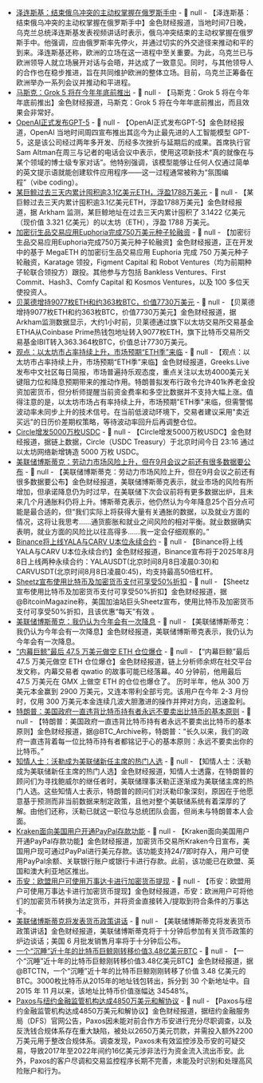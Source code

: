- [泽连斯基：结束俄乌冲突的主动权掌握在俄罗斯手中](https://flash.jin10.com/detail/20250808015431315800) - 📰 null - 【泽连斯基：结束俄乌冲突的主动权掌握在俄罗斯手中】金色财经报道，当地时间7日晚，乌克兰总统泽连斯基发表视频讲话时表示，俄乌冲突结束的主动权掌握在俄罗斯手中。他强调，应由俄罗斯率先停火，并通过切实的外交途径来推动和平的到来。泽连斯基还称，欧洲的立场在这一进程中至关重要。为此，乌克兰已与欧洲领导人就立场展开对话与会晤，并达成了一致意见。同时，与其他领导人的合作也在稳步推进，旨在共同维护欧洲的整体立场。目前，乌克兰正筹备在欧洲举办一系列会议并推动和平进程。
- [马斯克：Grok 5 将在今年年底前推出](https://flash.jin10.com/detail/20250808015715169800) - 📰 null - 【马斯克：Grok 5 将在今年年底前推出】金色财经报道，马斯克：Grok 5 将在今年年底前推出，而且效果会非常好。
- [OpenAI正式发布GPT-5](https://flash.jin10.com/detail/20250808010354448800) - 📰 null - 【OpenAI正式发布GPT-5】金色财经报道，OpenAI 当地时间周四宣布推出其迄今为止最先进的人工智能模型 GPT-5，这是该公司经过两年多开发、历经多次挫折与延期后的成果。首席执行官Sam Altman在周三与记者的电话会议中表示，使用这项新技术“真的就像在与某个领域的博士级专家对话”。他特别强调，该模型能够让任何人仅通过简单的英文提示语就能创建软件应用程序——这一过程通常被称为“氛围编程”（vibe coding）。
- [某巨鲸过去三天内累计囤积逾3.1亿美元ETH，浮盈1788万美元](https://x.com/arkham/status/1953488163508269093) - 📰 null - 【某巨鲸过去三天内累计囤积逾3.1亿美元ETH，浮盈1788万美元】金色财经报道，据 Arkham 监测，某巨鲸地址在过去三天内累计囤积了 3.1422 亿美元（现价值 3.321 亿美元）的以太坊（ETH），浮盈 1788 万美元。
- [加密衍生品交易应用Euphoria完成750万美元种子轮融资](https://www.theblock.co/post/366016/megaeth-based-crypto-derivatives-trading-app-euphoria-seed-funding?utm_source=twitter&utm_medium=social) - 📰 null - 【加密衍生品交易应用Euphoria完成750万美元种子轮融资】金色财经报道，正在开发中的基于 MegaETH 的加密衍生品交易应用 Euphoria 完成 750 万美元种子轮融资，Karatage 领投，Figment Capital 和 Robot Ventures（均为前期种子轮联合领投方）跟投。其他参与方包括 Bankless Ventures、First Commit、Hash3、Comfy Capital 和 Kosmos Ventures，以及 100 多位天使投资人。
- [贝莱德增持9077枚ETH和约363枚BTC，价值7730万美元](https://intel.arkm.com/explorer/address/0xceB69F6342eCE283b2F5c9088Ff249B5d0Ae66ea) - 📰 null - 【贝莱德增持9077枚ETH和约363枚BTC，价值7730万美元】金色财经报道，据Arkham监测数据显示，大约1小时前，贝莱德通过旗下以太坊交易所交易基金ETHA从Coinbase Prime热钱包地址转入9077枚ETH，旗下比特币交易所交易基金IBIT转入363.364枚BTC，价值总计7730万美元。
- [观点：以太坊市占率持续上升，市场预期“ETH季”来临](https://x.com/BTC__options/status/1953478743571485141) - 📰 null - 【观点：以太坊市占率持续上升，市场预期“ETH季”来临】金色财经报道，Greeks.Live 发布中文社区每日简报，市场普遍持乐观态度，重点关注以太坊4000美元关键阻力位和降息预期带来的推动作用。特朗普拟发布行政令允许401k养老金投资加密货币，但分析师提醒当前资金费率和多空比数据并不支持大幅上涨。值得注意的是，以太坊市场占有率持续上升，市场预期"ETH季"来临，但需警惕波动率未同步上升的技术信号。在当前低波动环境下，交易者建议采用"卖近买远"的日历价差期权策略，等待波动率回升后再调整仓位。
- [Circle增发5000万枚USDC](https://etherscan.io/tx/0x6bbffe4e4df8a3e5cacd30aefbab58b1f6c5a50a3c6616ae8bb23778b2fd3617) - 📰 null - 【Circle增发5000万枚USDC】金色财经报道，据链上数据，Circle（USDC Treasury）于北京时间今日 23:16 通过以太坊网络新增铸造 5000 万枚 USDC。
- [美联储博斯蒂克：劳动力市场风险上升，但在9月会议之前还有很多数据要公布](https://flash.jin10.com/detail/20250807232319705800) - 📰 null - 【美联储博斯蒂克：劳动力市场风险上升，但在9月会议之前还有很多数据要公布】金色财经报道，美联储博斯蒂克表示，就业市场的风险有所增加，但承诺降息仍为时过早，在美联储下次会议前将有更多数据出炉，且未来几个月通胀料仍将上升。博斯蒂克表示，他仍然认为今年降息25个百分点可能是最合适的，但“我们实际上将获得大量有关通胀的数据，以及就业方面的情况，这将让我思考……通货膨胀和就业之间风险的相对平衡。就业数据确实表明，就业方面的风险比以往高得多……我一定会仔细观察的。”
- [Binance将上线YALA与CARV U本位永续合约]() - 📰 null - 【Binance将上线YALA与CARV U本位永续合约】金色财经报道，Binance宣布将于2025年8月8日上线两种永续合约：YALAUSDT(北京时间8月8日凌晨0:30)和CARVUSDT(北京时间8月8日凌晨0:45)，均支持最高50倍杠杆。
- [Sheetz宣布使用比特币及加密货币支付可享受50%折扣]() - 📰 null - 【Sheetz宣布使用比特币及加密货币支付可享受50%折扣】金色财经报道，据@BitcoinMagazine称，美国加油站巨头Sheetz宣布，使用比特币及加密货币支付可享受50%折扣，且该优惠“每天”有效 。
- [美联储博斯蒂克：我仍认为今年会有一次降息]() - 📰 null - 【美联储博斯蒂克：我仍认为今年会有一次降息】金色财经报道，美联储博斯蒂克表示，我仍认为今年会有一次降息。
- [“内幕巨鲸”最后 47.5 万美元做空 ETH 仓位爆仓](https://x.com/EmberCN/status/1953464152154104196) - 📰 null - 【“内幕巨鲸”最后 47.5 万美元做空 ETH 仓位爆仓】金色财经报道，链上分析师余烬在社交平台发文称，内幕交易者 qwatio 的故事可能已经落幕。40 分钟前，他用最后 47.5 万美元在 GMX 上做空 ETH 的仓位也爆仓了。 
历时半年，他从 300 万美元本金赢到 2900 万美元，又连本带利全部亏完。该用户在今年 2-3 月份时，仅用 300 万美元本金连续几波大胆激进的操作并押对方向，迅速盈利。
- [特朗普：美国政府一直违背比特币持有者永远不要卖出比特币的基本原则]() - 📰 null - 【特朗普：美国政府一直违背比特币持有者永远不要卖出比特币的基本原则】金色财经报道，据@BTC_Archive称，特朗普：“长久以来，我们的政府一直违背着每一位比特币持有者都铭记于心的基本原则：永远不要卖出你的比特币。”
- [知情人士：沃勒成为美联储新任主席的热门人选]() - 📰 null - 【知情人士：沃勒成为美联储新任主席的热门人选】金色财经报道，知情人士透露，在特朗普的顾问们为寻找鲍威尔的继任者时，美联储理事沃勒正逐渐成为美联储主席的热门人选。这些知情人士表示，特朗普的顾问们对沃勒印象深刻，原因在于他愿意基于预测而非当前数据来制定政策，且他对整个美联储系统有着深厚的了解。由他们还称，沃勒已就这一职位与总统团队会面，但尚未与特朗普本人会面。
- [Kraken面向美国用户开通PayPal存款功能](https://blog.kraken.com/news/paypal-us-clients) - 📰 null - 【Kraken面向美国用户开通PayPal存款功能】金色财经报道，加密货币交易所Kraken今日宣布，美国用户现可通过PayPal进行美元存款。该功能支持24/7即时存入，用户可使用PayPal余额、关联银行账户或银行卡进行存款。此前，该功能已在欧盟、英国和澳大利亚地区推出。
- [币安：欧盟用户可使用万事达卡进行加密货币提现](https://www.prnewswire.com/news-releases/binance-users-can-now-effortlessly-convert-crypto-and-withdraw-funds-to-their-mastercard-302524417.html) - 📰 null - 【币安：欧盟用户可使用万事达卡进行加密货币提现】金色财经报道，币安：欧洲用户可将他们的加密货币转换为法定货币，并将资金直接转入/提取到符合条件的万事达卡。
- [美联储博斯蒂克将发表货币政策讲话]() - 📰 null - 【美联储博斯蒂克将发表货币政策讲话】金色财经报道，美联储博斯蒂克将于十分钟后参加有关货币政策的炉边谈话；美国 6 月批发销售月率将于十分钟后公布。
- [一个“沉睡”近十年的比特币巨鲸刚转移价值3.48亿美元BTC]() - 📰 null - 【一个“沉睡”近十年的比特币巨鲸刚转移价值3.48亿美元BTC】金色财经报道，据@BTCTN，一个“沉睡”近十年的比特币巨鲸刚刚转移了价值 3.48 亿美元的 BTC。3000枚比特币从2015年的地址钱包转出，拆分到 30 个新地址中。自 2015 年 11 月以来，该地址比特币价值涨幅达 34548%。
- [Paxos与纽约金融监管机构达成4850万美元和解协议](https://x.com/bwenews/status/1953452281854308502) - 📰 null - 【Paxos与纽约金融监管机构达成4850万美元和解协议】金色财经报道，据纽约金融服务局（DFS）官网公告，Paxos因未能对前合作方币安进行充分尽职调查，以及反洗钱合规体系存在重大缺陷，被处以2650万美元罚款，并需投入额外2200万美元用于整改合规体系。调查发现，Paxos未有效监控涉及币安的可疑交易，导致2017年至2022年间约16亿美元涉非法行为资金流入流出币安。此外，Paxos的客户尽调和交易监控程序长期不完善，未能及时识别和处理高风险账户和行为。
